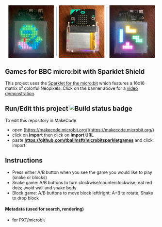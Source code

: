 
[![banner](banner.GIF)](https://www.youtube.com/watch?v=VbkmTn-2-Kg)

## Games for BBC micro:bit with Sparklet Shield

This project uses the [Sparklet for the micro:bit](https://siliconsquared.com/sparkletmicrobit/) which features a 16x16 matrix of colorful Neopixels. Click on the banner above for a [video demonstration](https://www.youtube.com/watch?v=VbkmTn-2-Kg).

## Run/Edit this project ![Build status badge](https://github.com/tballmsft/microbitsparkletgames/workflows/MakeCode/badge.svg)

To edit this repository in MakeCode.

* open [https://makecode.microbit.org/](https://makecode.microbit.org/)
* click on **Import** then click on **Import URL**
* paste **https://github.com/tballmsft/microbitsparkletgames** and click import

## Instructions

- Press either A/B button when you see the game you would like to play (snake or blocks)
- Snake game: A/B buttons to turn clockwise/counterclockwise; eat red dots; avoid wall and snake body
- Block game: A/B buttons to move block left/right; A+B to rotate; Shake to drop block

#### Metadata (used for search, rendering)

* for PXT/microbit
<script src="https://makecode.com/gh-pages-embed.js"></script><script>makeCodeRender("{{ site.makecode.home_url }}", "{{ site.github.owner_name }}/{{ site.github.repository_name }}");</script>
